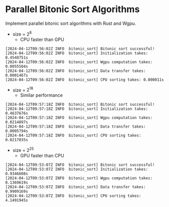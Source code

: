 
# Parallel Bitonic Sort Algorithms

Implement parallel bitonic sort algorithms with Rust and Wgpu.

- size = $2^{8}$
  - CPU faster than GPU

```log
[2024-04-12T09:56:02Z INFO  bitonic_sort] Bitonic sort successful!
[2024-04-12T09:56:02Z INFO  bitonic_sort] Initialization takes: 0.4548751s
[2024-04-12T09:56:02Z INFO  bitonic_sort] Wgpu computation takes: 0.0055504s
[2024-04-12T09:56:02Z INFO  bitonic_sort] Data transfer takes: 0.0001467s
[2024-04-12T09:56:02Z INFO  bitonic_sort] CPU sorting takes: 0.000011s
```

- size = $2^{18}$
  - Similar performance

```log
[2024-04-12T09:57:18Z INFO  bitonic_sort] Bitonic sort successful!
[2024-04-12T09:57:18Z INFO  bitonic_sort] Initialization takes: 0.4637676s
[2024-04-12T09:57:18Z INFO  bitonic_sort] Wgpu computation takes: 0.0214897s
[2024-04-12T09:57:18Z INFO  bitonic_sort] Data transfer takes: 0.0005794s
[2024-04-12T09:57:18Z INFO  bitonic_sort] CPU sorting takes: 0.0217035s
```

- size = $2^{25}$
  - GPU faster than CPU

```log
[2024-04-12T09:53:07Z INFO  bitonic_sort] Bitonic sort successful!
[2024-04-12T09:53:07Z INFO  bitonic_sort] Initialization takes: 0.9346608s
[2024-04-12T09:53:07Z INFO  bitonic_sort] Wgpu computation takes: 0.1369619s
[2024-04-12T09:53:07Z INFO  bitonic_sort] Data transfer takes: 0.9909169s
[2024-04-12T09:53:07Z INFO  bitonic_sort] CPU sorting takes: 4.1491945s
```

